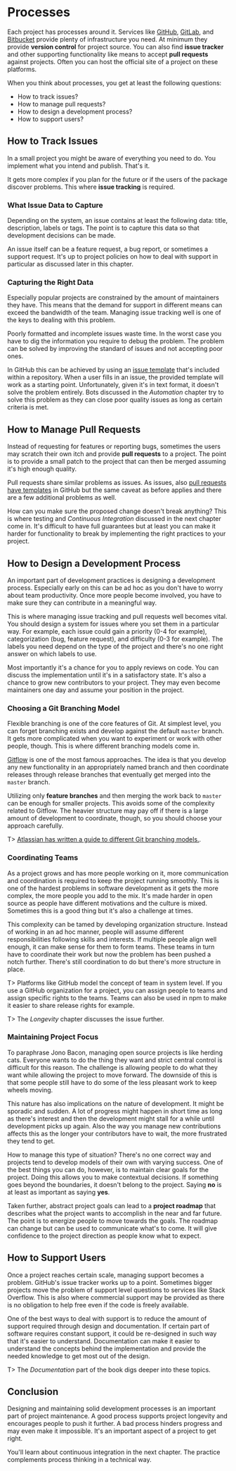 # Processes

Each project has processes around it. Services like [GitHub](https://github.com/), [GitLab](https://gitlab.com/), and [Bitbucket](https://bitbucket.org/) provide plenty of infrastructure you need. At minimum they provide **version control** for project source. You can also find **issue tracker** and other supporting functionality like means to accept **pull requests** against projects. Often you can host the official site of a project on these platforms.

When you think about processes, you get at least the following questions:

* How to track issues?
* How to manage pull requests?
* How to design a development process?
* How to support users?

## How to Track Issues

In a small project you might be aware of everything you need to do. You implement what you intend and publish. That's it.

It gets more complex if you plan for the future or if the users of the package discover problems. This where **issue tracking** is required.

### What Issue Data to Capture

Depending on the system, an issue contains at least the following data: title, description, labels or tags. The point is to capture this data so that development decisions can be made.

An issue itself can be a feature request, a bug report, or sometimes a support request. It's up to project policies on how to deal with support in particular as discussed later in this chapter.

### Capturing the Right Data

Especially popular projects are constrained by the amount of maintainers they have. This means that the demand for support in different means can exceed the bandwidth of the team. Managing issue tracking well is one of the keys to dealing with this problem.

Poorly formatted and incomplete issues waste time. In the worst case you have to dig the information you require to debug the problem. The problem can be solved by improving the standard of issues and not accepting poor ones.

In GitHub this can be achieved by using an [issue template](https://github.com/serverless/serverless/blob/master/.github/ISSUE_TEMPLATE.md) that's included within a repository. When a user fills in an issue, the provided template will work as a starting point. Unfortunately, given it's in text format, it doesn't solve the problem entirely. Bots discussed in the _Automation_ chapter try to solve this problem as they can close poor quality issues as long as certain criteria is met.

## How to Manage Pull Requests

Instead of requesting for features or reporting bugs, sometimes the users may scratch their own itch and provide **pull requests** to a project. The point is to provide a small patch to the project that can then be merged assuming it's high enough quality.

Pull requests share similar problems as issues. As issues, also [pull requests have templates](https://github.com/serverless/serverless/blob/master/.github/PULL_REQUEST_TEMPLATE.md) in GitHub but the same caveat as before applies and there are a few additional problems as well.

How can you make sure the proposed change doesn't break anything? This is where testing and _Continuous Integration_ discussed in the next chapter come in. It's difficult to have full guarantees but at least you can make it harder for functionality to break by implementing the right practices to your project.

## How to Design a Development Process

An important part of development practices is designing a development process. Especially early on this can be ad hoc as you don't have to worry about team productivity. Once more people become involved, you have to make sure they can contribute in a meaningful way.

This is where managing issue tracking and pull requests well becomes vital. You should design a system for issues where you set them in a particular way. For example, each issue could gain a priority (0-4 for example), categorization (bug, feature request), and difficulty (0-3 for example). The labels you need depend on the type of the project and there's no one right answer on which labels to use.

Most importantly it's a chance for you to apply reviews on code. You can discuss the implementation until it's in a satisfactory state. It's also a chance to grow new contributors to your project. They may even become maintainers one day and assume your position in the project.

### Choosing a Git Branching Model

Flexible branching is one of the core features of Git. At simplest level, you can forget branching exists and develop against the default `master` branch. It gets more complicated when you want to experiment or work with other people, though. This is where different branching models come in.

[Gitflow](https://github.com/nvie/gitflow) is one of the most famous approaches. The idea is that you develop any new functionality in an appropriately named branch and then coordinate releases through release branches that eventually get merged into the `master` branch.

Utilizing only **feature branches** and then merging the work back to `master` can be enough for smaller projects. This avoids some of the complexity related to Gitflow. The heavier structure may pay off if there is a large amount of development to coordinate, though, so you should choose your approach carefully.

T> [Atlassian has written a guide to different Git branching models.](https://www.atlassian.com/git/tutorials/comparing-workflows).

### Coordinating Teams

As a project grows and has more people working on it, more communication and coordination is required to keep the project running smoothly. This is one of the hardest problems in software development as it gets the more complex, the more people you add to the mix. It's made harder in open source as people have different motivations and the culture is mixed. Sometimes this is a good thing but it's also a challenge at times.

This complexity can be tamed by developing organization structure. Instead of working in an ad hoc manner, people will assume different responsibilities following skills and interests. If multiple people align well enough, it can make sense for them to form teams. These teams in turn have to coordinate their work but now the problem has been pushed a notch further. There's still coordination to do but there's more structure in place.

T> Platforms like GitHub model the concept of team in system level. If you use a GitHub organization for a project, you can assign people to teams and assign specific rights to the teams. Teams can also be used in npm to make it easier to share release rights for example.

T> The _Longevity_ chapter discusses the issue further.

### Maintaining Project Focus

<!-- textlint-disable stop-words -->

To paraphrase Jono Bacon, managing open source projects is like herding cats. Everyone wants to do the thing they want and strict central control is difficult for this reason. The challenge is allowing people to do what they want while allowing the project to move forward. The downside of this is that some people still have to do some of the less pleasant work to keep wheels moving.

<!-- textlint-enable -->

This nature has also implications on the nature of development. It might be sporadic and sudden. A lot of progress might happen in short time as long as there's interest and then the development might stall for a while until development picks up again. Also the way you manage new contributions affects this as the longer your contributors have to wait, the more frustrated they tend to get.

How to manage this type of situation? There's no one correct way and projects tend to develop models of their own with varying success. One of the best things you can do, however, is to maintain clear goals for the project. Doing this allows you to make contextual decisions. If something goes beyond the boundaries, it doesn't belong to the project. Saying **no** is at least as important as saying **yes**.

Taken further, abstract project goals can lead to a **project roadmap** that describes what the project wants to accomplish in the near and far future. The point is to energize people to move towards the goals. The roadmap can change but can be used to communicate what's to come. It will give confidence to the project direction as people know what to expect.

## How to Support Users

Once a project reaches certain scale, managing support becomes a problem. GitHub's issue tracker works up to a point. Sometimes bigger projects move the problem of support level questions to services like Stack Overflow. This is also where commercial support may be provided as there is no obligation to help free even if the code is freely available.

One of the best ways to deal with support is to reduce the amount of support required through design and documentation. If certain part of software requires constant support, it could be re-designed in such way that it's easier to understand. Documentation can make it easier to understand the concepts behind the implementation and provide the needed knowledge to get most out of the design.

T> The _Documentation_ part of the book digs deeper into these topics.

## Conclusion

Designing and maintaining solid development processes is an important part of project maintenance. A good process supports project longevity and encourages people to push it further. A bad process hinders progress and may even make it impossible. It's an important aspect of a project to get right.

You'll learn about continuous integration in the next chapter. The practice complements process thinking in a technical way.
